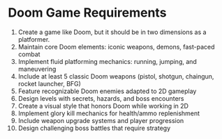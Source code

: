 # Doom Game Requirements

1. Create a game like Doom, but it should be in two dimensions as a platformer.
2. Maintain core Doom elements: iconic weapons, demons, fast-paced combat
3. Implement fluid platforming mechanics: running, jumping, and maneuvering
4. Include at least 5 classic Doom weapons (pistol, shotgun, chaingun, rocket launcher, BFG)
5. Feature recognizable Doom enemies adapted to 2D gameplay
6. Design levels with secrets, hazards, and boss encounters
7. Create a visual style that honors Doom while working in 2D
8. Implement glory kill mechanics for health/ammo replenishment
9. Include weapon upgrade systems and player progression
10. Design challenging boss battles that require strategy